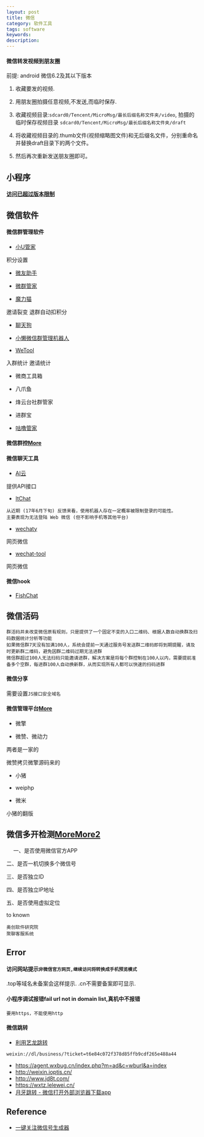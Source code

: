 ```yaml
---
layout: post
title: 微信
category: 软件工具
tags: software
keywords: 
description: 
---
```


#### 微信转发视频到朋友圈

前提: android 微信6.2及其以下版本

1. 收藏要发的视频.

2. 用朋友圈拍摄任意视频,不发送,而临时保存.

3. 收藏视频目录:`sdcard0/Tencent/MicroMsg/最长后缀名称文件夹/video`, 拍摄的临时保存视频目录 `sdcard0/Tencent/MicroMsg/最长后缀名称文件夹/draft`
4. 将收藏视频目录的.thumb文件(视频缩略图文件)和无后缀名文件，分别重命名并替换draft目录下的两个文件。
5. 然后再次重新发送朋友圈即可。


## 小程序

#### [访问已超过版本限制]()


## 微信软件

#### 微信群管理软件

* [小U管家](http://www.xusqgl.com/)

积分设置

* [微友助手](https://www.weiyoubot.cn/)

* [微群管家](http://www.wqchat.com/)

* [魔力猫](http://alimmao.com/)

邀请裂变 退群自动扣积分

* [聊天狗](https://www.liaotiangou.com/)

* [小懒微信群管理机器人](http://www.xiaolanruanjian.com/)


* [WeTool](http://www.wxb.com/wetool)

入群统计 邀请统计

* 微商工具箱

* 八爪鱼

* 烽云台社群管家

* 进群宝

* [咕噜管家](http://www.gulugj.com/index.html)

#### 微信群控[More](https://zhuanlan.zhihu.com/p/30070120)

#### 微信聊天工具

* [AI云](http://www.app-yun.cn/index.php?m=index&a=api_help)

提供API接口


* [ItChat](https://github.com/littlecodersh/itchat)

```
从近期 (17年6月下旬) 反馈来看，使用机器人存在一定概率被限制登录的可能性。
主要表现为无法登陆 Web 微信 (但不影响手机等其他平台)
```

* [wechaty](https://github.com/Chatie/wechaty)

网页微信

* [wechat-tool](https://github.com/crazylxr/wechat-tool)

网页微信

#### 微信hook

* [FishChat](https://github.com/yulingtianxia/FishChat)

## 微信活码


```
群活码并未改变微信原有规则，只是提供了一个固定不变的入口二维码、根据人数自动换群及扫码数据统计分析等功能
如果微信群7天没有加满100人，系统会提前一天通过服务号发送群二维码即将到期提醒，请及时更新群二维码，避免因群二维码过期无法进群
微信群超过100人无法扫码只能邀请进群，解决方案是将每个群控制在100人以内，需要提前准备多个空群，每进群100人自动换新群，从而实现所有人都可以快速的扫码进群
```


#### 微信分享

需要设置`JS接口安全域名`

#### 微信管理平台[More](http://zhidao.baixing.com/question/69834.html)

* 微擎

* 微赞、微动力

两者是一家的

微赞拷贝微擎源码来的

* 小猪

* weiphp

* 微米

小猪的翻版

## 微信多开检测[More](http://dy.163.com/v2/article/detail/C9KRB4050511CLBJ.html)[More2](http://www.5566vx.com/thread-1849-1-1.html)
　
一、是否使用微信官方APP

二、是否一机切换多个微信号

三、是否独立ID

四、是否独立IP地址

五、是否使用虚拟定位

to known

```
奥创软件研究院
聚聊客服系统
```

## Error

#### 访问网站提示`非微信官方网页,继续访问将转换成手机预览模式`

.top等域名未备案会这样提示.
.cn不需要备案即可显示.

#### 小程序调试报错fail url not in domain list,真机中不报错

```
要用https，不能使用http
```

#### 微信跳转

* [利用艺龙跳转](https://www.cnblogs.com/ticket/p/10154442.html)

```
weixin://dl/business/?ticket=t6e84c072f378d85ffb9cdf265e488a44
```

* <https://agent.wxbug.cn/index.php?m=ad&c=wburl&a=index>
* <http://weixin.ioptis.cn/>
* <http://www.jd8t.com/>
* <https://wxtz.lelewei.cn/>
* [月牙跳转 - 微信打开外部浏览器下载app](http://www.aizhuanlove.cn/)

## Reference

* [一键关注微信号生成器](http://tools.xmt.cn)